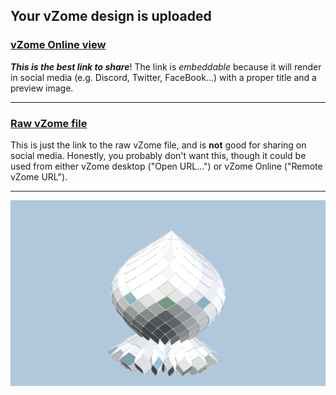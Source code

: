 ## Your vZome design is uploaded

### [vZome Online view][embed]

***This is the best link to share***!  The link is *embeddable* because it will render in social media (e.g. Discord, Twitter, FaceBook...) with a proper title and a preview image.

---

### [Raw vZome file][raw]

This is just the link to the raw vZome file, and is **not** good for
sharing on social media.
Honestly, you probably don't want this, though it could be used from either
vZome desktop ("Open URL...") or vZome Online ("Remote vZome URL").

---

![Image](<18-zonohedron.png>)


[embed]: <https://vzome.com/app/embed.py?url=https://raw.githubusercontent.com/vorth/vzome-sharing/main/2021/07/26/01-25-27-18-zonohedron/18-zonohedron.vZome>
[raw]: <https://raw.githubusercontent.com/vorth/vzome-sharing/main/2021/07/26/01-25-27-18-zonohedron/18-zonohedron.vZome>
